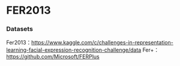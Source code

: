 # FER2013

### Datasets
Fer2013：https://www.kaggle.com/c/challenges-in-representation-learning-facial-expression-recognition-challenge/data
Fer+：https://github.com/Microsoft/FERPlus
